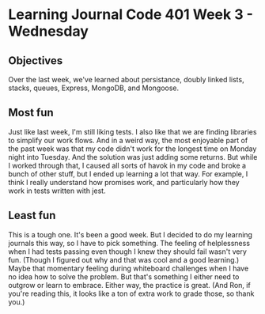 # Learning Journal Code 401 Week 3 - Wednesday

## Objectives
Over the last week, we've learned about persistance, doubly linked lists, stacks, queues, Express, MongoDB, and Mongoose.

## Most fun
Just like last week, I'm still liking tests.  I also like that we are finding libraries to simplify our work flows.  And in a weird way, the most enjoyable part of the past week was that my code didn't work for the longest time on Monday night into Tuesday.  And the solution was just adding some returns.  But while I worked through that, I caused all sorts of havok in my code and broke a bunch of other stuff, but I ended up learning a lot that way.  For example, I think I really understand how promises work, and particularly how they work in tests written with jest.  

## Least fun
This is a tough one.  It's been a good week.  But I decided to do my learning journals this way, so I have to pick something.  The feeling of helplessness when I had tests passing even though I knew they should fail wasn't very fun.  (Though I figured out why and that was cool and a good learning.)  Maybe that momentary feeling during whiteboard challenges when I have no idea how to solve the problem.  But that's something I either need to outgrow or learn to embrace.  Either way, the practice is great.  (And Ron, if you're reading this, it looks like a ton of extra work to grade those, so thank you.)
